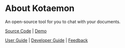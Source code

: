 # About Kotaemon

An open-source tool for you to chat with your documents.

[Source Code](https://github.com/Cinnamon/kotaemon) |
[Demo](https://huggingface.co/spaces/cin-model/kotaemon-demo)

[User Guide](https://cinnamon.github.io/kotaemon/) |
[Developer Guide](https://cinnamon.github.io/kotaemon/development/) |
[Feedback](https://github.com/Cinnamon/kotaemon/issues)
